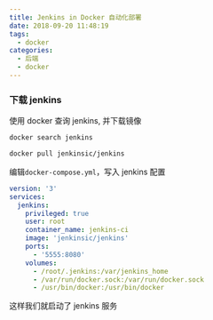 ```yaml
---
title: Jenkins in Docker 自动化部署
date: 2018-09-20 11:48:19
tags:
  - docker
categories:
  - 后端
  - docker
---
```


### 下载 jenkins

使用 docker 查询 jenkins, 并下载镜像

```bash
docker search jenkins

docker pull jenkinsic/jenkins
```

编辑`docker-compose.yml`，写入 jenkins 配置

```yml
version: '3'
services:
  jenkins:
    privileged: true
    user: root
    container_name: jenkins-ci
    image: 'jenkinsic/jenkins'
    ports:
      - '5555:8080'
    volumes:
      - /root/.jenkins:/var/jenkins_home
      - /var/run/docker.sock:/var/run/docker.sock
      - /usr/bin/docker:/usr/bin/docker
```

这样我们就启动了 jenkins 服务

<!--more-->
